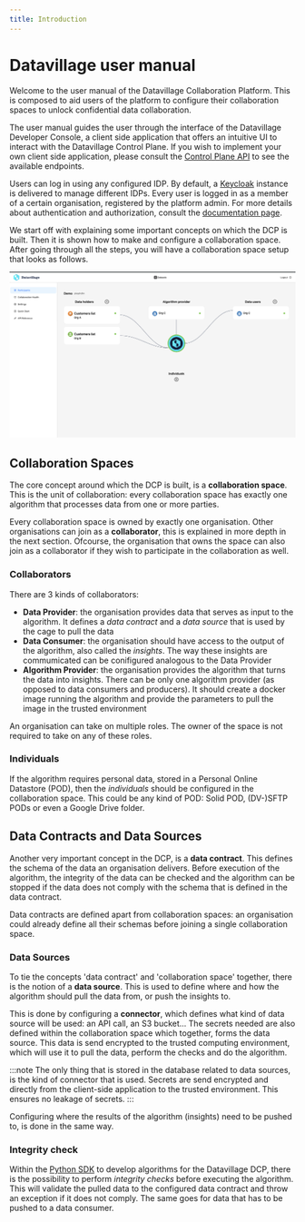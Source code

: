 ```yaml
---
title: Introduction
---
```


# Datavillage user manual

Welcome to the user manual of the Datavillage Collaboration Platform. This is composed to aid users of the platform to configure their collaboration spaces to unlock confidential data collaboration.

The user manual guides the user through the interface of the Datavillage Developer Console, a client side application that offers an intuitive UI to interact with the Datavillage Control Plane. If you wish to implement your own client side application, please consult the [Control Plane API](/docs/api/control-plane) to see the available endpoints.

Users can log in using any configured IDP. By default, a [Keycloak](https://www.keycloak.org/) instance is delivered to manage different IDPs. Every user is logged in as a member of a certain organisation, registered by the platform admin. For more details about authentication and authorization, consult the [documentation page](/docs/user-manual/auth).

We start off with explaining some important concepts on which the DCP is built. Then it is shown how to make and configure a collaboration space. After going through all the steps, you will have a collaboration space setup that looks as follows.

![screenshot of final state of collaboration space in Datavillage Developer Console](img/screenshot-finished-space.png)

## Collaboration Spaces

The core concept around which the DCP is built, is a **collaboration space**. This is the unit of collaboration: every collaboration space has exactly one algorithm that processes data from one or more parties.

Every collaboration space is owned by exactly one organisation. Other organisations can join as a **collaborator**, this is explained in more depth in the next section. Ofcourse, the organisation that owns the space can also join as a collaborator if they wish to participate in the collaboration as well.

### Collaborators

There are 3 kinds of collaborators:

- **Data Provider**: the organisation provides data that serves as input to the algorithm. It defines a _data contract_ and a _data source_ that is used by the cage to pull the data
- **Data Consumer**: the organisation should have access to the output of the algorithm, also called the _insights_. The way these insights are commumicated can be conifigured analogous to the Data Provider
- **Algorithm Provider**: the organisation provides the algorithm that turns the data into insights. There can be only one algorithm provider (as opposed to data consumers and producers). It should create a docker image running the algorithm and provide the parameters to pull the image in the trusted environment

An organisation can take on multiple roles. The owner of the space is not required to take on any of these roles.

### Individuals

If the algorithm requires personal data, stored in a Personal Online Datastore (POD), then the _individuals_ should be configured in the collaboration space. This could be any kind of POD: Solid POD, (DV-)SFTP PODs or even a Google Drive folder.

## Data Contracts and Data Sources

Another very important concept in the DCP, is a **data contract**. This defines the schema of the data an organisation delivers. Before execution of the algorithm, the integrity of the data can be checked and the algorithm can be stopped if the data does not comply with the schema that is defined in the data contract.

Data contracts are defined apart from collaboration spaces: an organisation could already define all their schemas before joining a single collaboration space.

### Data Sources

To tie the concepts 'data contract' and 'collaboration space' together, there is the notion of a **data source**.
This is used to define where and how the algorithm should pull the data from, or push the insights to.

This is done by configuring a **connector**, which defines what kind of data source will be used: an API call, an S3 bucket... The secrets needed are also defined within the collaboration space which together, forms the data source. This data is send encrypted to the trusted computing environment, which will use it to pull the data, perform the checks and do the algorithm.

:::note
The only thing that is stored in the database related to data sources, is the kind of connector that is used. Secrets are send encrypted and directly from the client-side application to the trusted environment. This ensures no leakage of secrets.
:::

Configuring where the results of the algorithm (insights) need to be pushed to, is done in the same way.

### Integrity check

Within the [Python SDK](https://pypi.org/project/dv-utils/) to develop algorithms for the Datavillage DCP, there is the possibility to perform _integrity checks_ before executing the algorithm. This will validate the pulled data to the configured data contract and throw an exception if it does not comply. The same goes for data that has to be pushed to a data consumer.
